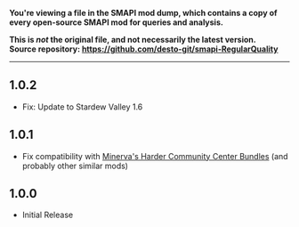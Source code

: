 **You're viewing a file in the SMAPI mod dump, which contains a copy of every open-source SMAPI mod
for queries and analysis.**

**This is _not_ the original file, and not necessarily the latest version.**  
**Source repository: https://github.com/desto-git/smapi-RegularQuality**

----

## 1.0.2

- Fix: Update to Stardew Valley 1.6

## 1.0.1

- Fix compatibility with [Minerva's Harder Community Center Bundles](https://www.moddrop.com/stardew-valley/mods/580704)
(and probably other similar mods)

## 1.0.0

- Initial Release